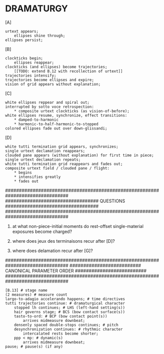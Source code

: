 DRAMATURGY
==========

[A]

    urtext appears;
        ellipses shine through;
    ellipses persist;

[B]

    clockticks begin;
        ellipses reappear;
    clockticks (and ellipses) become trajectories;
        [[TODO: extend B.12 with recollection of urtext]]
    trajectories intensify;
    trajectories become ellipses and expire;
    vision of grid appears without explanation;

[C]

    white ellipses reppear and spiral out;
    interrupted by sotto voce retrospection:
        * composite urtext clockticks (as vision-of-before);
    white ellipses resume, synchronize, effect transitions:
        * damped-to-harmonic
        * harmonic-to-half-harmonic-to-stopped
    colored ellipses fade out over down-glissandi;

[D]

    white tutti termination grid appears, synchronizes;
    single urtext declamation reappears;
    clouded pane appears (without explanation) for first time in piece;
    single urtext declamation repeats;
    white tutti termination grid reappears and fades out;
    composite urtext field / clouded pane / flight:
        * begins
        * intensifies greatly
        * fades out

###############################################################################
################################## QUESTIONS ##################################
###############################################################################

1.  at what non-piece-initial moments do rest-offset single-material exposures
    become charged?

2.  where does jeux des terminaisons recur after [D]?

3.  where does delamation recur after [G]?

###############################################################################
########################## CANONICAL PARAMETER ORDER ##########################
###############################################################################

    [B.13] # stage name
    (2 measures) # measure count
    largo-to-adagio accelerando happens; # time directives
    tutti trajectories continue: # dramaturgical character
        stopped lh continues; # LHS (left-hand setting(s))
        hair governs stage; # BCS (bow contact surface(s))
        tasto-to-ord: # BCP (bow contact point(s))
            arrives midmeasure downbeat;
        densenly spaced double-stops continues; # pitch
        desynchronization continues: # rhythmic character
            intercalated rests become shorter;
        ppp < mp: # dynamic(s)
            arrives midmeasure downbeat;
    pause; # pause(s) (if any)
